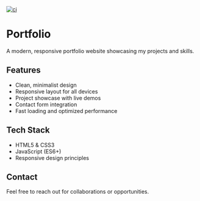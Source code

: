 [![ci](https://github.com/Dennis-B1988/portfolio/actions/workflows/ci.yml/badge.svg?event=status)](https://github.com/Dennis-B1988/portfolio/actions/workflows/ci.yml)

# Portfolio

A modern, responsive portfolio website showcasing my projects and skills.

## Features

- Clean, minimalist design
- Responsive layout for all devices
- Project showcase with live demos
- Contact form integration
- Fast loading and optimized performance

## Tech Stack

- HTML5 & CSS3
- JavaScript (ES6+)
- Responsive design principles

## Contact

Feel free to reach out for collaborations or opportunities.
